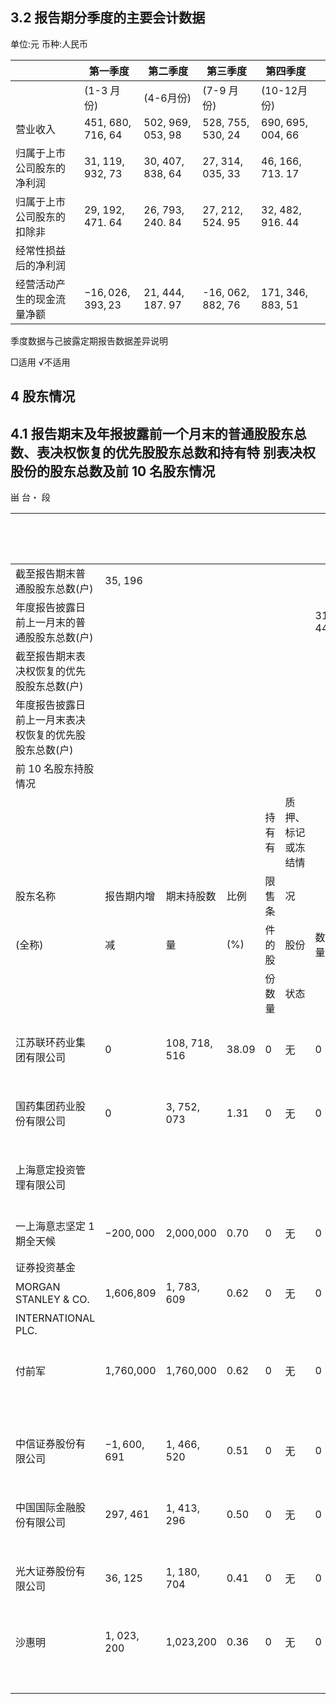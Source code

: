 ## 3.2 报告期分季度的主要会计数据

单位:元 币种:人民币

|               | 第一季度              | 第二季度              | 第三季度              | 第四季度              |  |
|---------------|-------------------|-------------------|-------------------|-------------------|--|
|               | (1-3 月份)          | (4-6月份)           | (7-9 月份)          | (10-12月份)         |  |
| 营业收入          | 451, 680, 716, 64 | 502, 969, 053, 98 | 528, 755, 530, 24 | 690, 695, 004, 66 |  |
| 归属于上市公司股东的净利润 | 31, 119, 932, 73  | 30, 407, 838, 64  | 27, 314, 035, 33  | 46, 166, 713. 17  |  |
| 归属于上市公司股东的扣除非 | 29, 192, 471. 64  | 26, 793, 240. 84  | 27, 212, 524. 95  | 32, 482, 916. 44  |  |
| 经常性损益后的净利润    |                   |                   |                   |                   |  |
| 经营活动产生的现金流量净额 | $-16,026,393,23$  | 21, 444, 187. 97  | -16, 062, 882, 76 | 171, 346, 883, 51 |  |

季度数据与己披露定期报告数据差异说明

□适用 √不适用

## 4 股东情况

## 4.1 报告期末及年报披露前一个月末的普通股股东总数、表决权恢复的优先股股东总数和持有特 别表决权股份的股东总数及前 10 名股东情况

畄 台・ 段

|                              |              |               |       |     |           |         | 干 工 以 |  |  |  |
|------------------------------|--------------|---------------|-------|-----|-----------|---------|-------|--|--|--|
| 截至报告期末普通股股东总数(户)             | 35, 196      |               |       |     |           |         |       |  |  |  |
| 年度报告披露日前上一月末的普通股股东总数(户)      |              |               |       |     |           | 31, 442 |       |  |  |  |
| 截至报告期末表决权恢复的优先股股东总数(户)       |              |               |       |     |           |         |       |  |  |  |
| 年度报告披露日前上一月末表决权恢复的优先股股东总数(户) |              |               |       |     |           |         |       |  |  |  |
| 前 10 名股东持股情况                 |              |               |       |     |           |         |       |  |  |  |
|                              |              |               |       | 持有有 | 质押、标记或冻结情 |         |       |  |  |  |
| 股东名称                         | 报告期内增        | 期末持股数         | 比例    | 限售条 | 况         |         | 股东    |  |  |  |
| (全称)                         | 减            | 量             | (%)   | 件的股 | 股份        | 数量      | 性质    |  |  |  |
|                              |              |               |       | 份数量 | 状态        |         |       |  |  |  |
| 江苏联环药业集团有限公司                 | 0            | 108, 718, 516 | 38.09 | 0   | 无         | 0       | 国有法人  |  |  |  |
| 国药集团药业股份有限公司                 | 0            | 3, 752, 073   | 1.31  | 0   | 无         | 0       | 国有法人  |  |  |  |
| 上海意定投资管理有限公司                 |              |               |       |     |           |         | 境内非国  |  |  |  |
| 一上海意志坚定 1 期全天候               | $-200,000$   | 2,000,000     | 0.70  | 0   | 无         | 0       | 有法人   |  |  |  |
| 证券投资基金                       |              |               |       |     |           |         |       |  |  |  |
| MORGAN STANLEY & CO.         | 1,606,809    | 1, 783, 609   | 0.62  | 0   | 无         | 0       | 未知    |  |  |  |
| INTERNATIONAL PLC.           |              |               |       |     |           |         |       |  |  |  |
| 付前军                          | 1,760,000    | 1,760,000     | 0.62  | 0   | 无         | 0       | 境内自然  |  |  |  |
|                              |              |               |       |     |           |         | λ     |  |  |  |
| 中信证券股份有限公司                   | $-1,600,691$ | 1, 466, 520   | 0.51  | 0   | 无         | 0       | 国有法人  |  |  |  |
| 中国国际金融股份有限公司                 | 297, 461     | 1, 413, 296   | 0.50  | 0   | 无         | 0       | 国有法人  |  |  |  |
| 光大证券股份有限公司                   | 36, 125      | 1, 180, 704   | 0.41  | 0   | 无         | 0       | 国有法人  |  |  |  |
| 沙惠明                          | 1, 023, 200  | 1,023,200     | 0.36  | 0   | 无         | 0       | 境内自然  |  |  |  |
|                              |              |               |       |     |           |         | 人     |  |  |  |